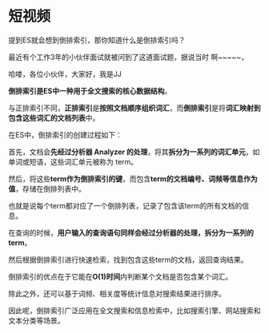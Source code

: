 # 短视频

提到ES就会想到倒排索引，那你知道什么是倒排索引吗？

最近有个工作3年的小伙伴面试就被问到了这道面试题，据说当时 啊~~~~~，

哈喽，各位小伙伴，大家好，我是JJ

**倒排索引是ES中一种用于全文搜索的核心数据结构**。

与正排索引不同，**正排索引**是**按照文档顺序组织词汇**，而**倒排索引**是将**词汇映射到包含这些词汇的文档列表**中。

在ES中，倒排索引的创建过程如下：

首先，文档会**先经过分析器 Analyzer 的处理**，将其**拆分为一系列的词汇单元**，如单词或短语，这些词汇单元被称为 term。

然后，将这些**term作为倒排索引的键**，而包含**term的文档编号、词频等信息作为值**，存储在倒排列表中。

也就是说每个term都对应了一个倒排列表，记录了包含该term的所有文档的信息。

在查询的时候，**用户输入的查询语句同样会经过分析器的处理，拆分为一系列的term**。

然后根据倒排索引进行快速检索，找到包含这些term的文档，返回查询结果。

倒排索引的优点在于它能在**O(1)时间**内判断某个文档是否包含某个词汇。

除此之外，还可以基于词频、相关度等统计信息对搜索结果进行排序。

因此呢，倒排索引广泛应用在全文搜索和信息检索中，比如搜索引擎、网站搜索和文本分类等场景。
